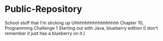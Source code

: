 # Public-Repository
School stuff that I'm sticking up
Uhhhhhhhhhhhhhhhhh
Chapter 10, Programming Challenge 1
Starting out with Java, blueberry edition (I don't remember it just has a blueberry on it.)
